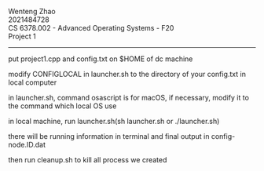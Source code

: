 Wenteng Zhao  
2021484728  
CS 6378.002 - Advanced Operating Systems - F20  
Project 1  

---

put project1.cpp and config.txt on $HOME of dc machine

modify CONFIGLOCAL in launcher.sh to the directory of your config.txt in local computer

in launcher.sh, command osascript is for macOS, if necessary, modify it to the command which local OS use

in local machine, run launcher.sh(sh launcher.sh or ./launcher.sh)

there will be running information in terminal and final output in config-node.ID.dat

then run cleanup.sh to kill all process we created